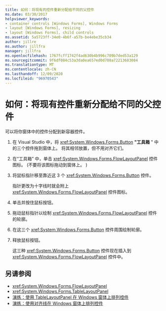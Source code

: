```yaml
---
title: 如何：将现有的控件重新分配给不同的父控件
ms.date: 03/30/2017
helpviewer_keywords:
- container controls [Windows Forms], Windows Forms
- layout [Windows Forms], resizing
- layout [Windows Forms], child controls
ms.assetid: 5a5723ff-34e0-4b6f-a57b-be4ebe35cb34
author: jillre
ms.author: jillfra
manager: jillfra
ms.openlocfilehash: 1767fcff1742f4ad630b4b996c709b7ded53a129
ms.sourcegitcommit: 9f6df084c53a3da0ea657ed0d708a72213683084
ms.translationtype: MT
ms.contentlocale: zh-CN
ms.lasthandoff: 12/09/2020
ms.locfileid: "96970543"
---
```

# <a name="how-to-reassign-existing-controls-to-a-different-parent"></a>如何：将现有控件重新分配给不同的父控件

可以将你窗体中的控件分配到新容器控件。

1. 在 Visual Studio 中，将 <xref:System.Windows.Forms.Button> **"工具箱** " 中的三个控件拖到窗体上。 将其相邻放置，但不用对齐它们。

2. 在“工具箱” 中，单击 <xref:System.Windows.Forms.FlowLayoutPanel> 控件图标。  (不要将该图标拖动到窗体上。 ) 

3. 将鼠标指针移至靠近这 3 个 <xref:System.Windows.Forms.Button> 控件。

   指针更改为十字线时就会附上 <xref:System.Windows.Forms.FlowLayoutPanel> 控件图标。

4. 单击并按住鼠标按钮。

5. 拖动鼠标指针以绘制 <xref:System.Windows.Forms.FlowLayoutPanel> 控件的轮廓。

6. 在这三个 <xref:System.Windows.Forms.Button> 控件周围绘制轮廓。

7. 释放鼠标按钮。

   这三种 <xref:System.Windows.Forms.Button> 控件现在插入到 <xref:System.Windows.Forms.FlowLayoutPanel> 控件中。

## <a name="see-also"></a>另请参阅

- <xref:System.Windows.Forms.FlowLayoutPanel>
- <xref:System.Windows.Forms.TableLayoutPanel>
- [演练：使用 TableLayoutPanel 在 Windows 窗体上排列控件](walkthrough-arranging-controls-on-windows-forms-using-a-tablelayoutpanel.md)
- [演练：使用对齐线在 Windows 窗体上排列控件](walkthrough-arranging-controls-on-windows-forms-using-snaplines.md)
